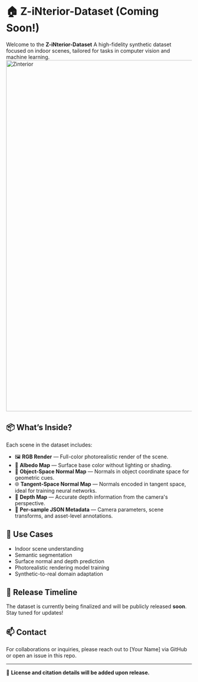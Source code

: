 # 🏠 Z-iNterior-Dataset (Coming Soon!)

Welcome to the **Z-iNterior-Dataset**
A high-fidelity synthetic dataset focused on indoor scenes, tailored for tasks in computer vision and machine learning.
<img width="1950" height="950" alt="Zinterior" src="https://github.com/user-attachments/assets/6de8639a-8abd-43aa-b259-e794bd4ec857" />

## 📦 What’s Inside?

Each scene in the dataset includes:

- 🖼️ **RGB Render** — Full-color photorealistic render of the scene.
- 🧱 **Albedo Map** — Surface base color without lighting or shading.
- 🧭 **Object-Space Normal Map** — Normals in object coordinate space for geometric cues.
- 🌐 **Tangent-Space Normal Map** — Normals encoded in tangent space, ideal for training neural networks.
- 🌊 **Depth Map** — Accurate depth information from the camera's perspective.
- 📄 **Per-sample JSON Metadata** — Camera parameters, scene transforms, and asset-level annotations.

## 🔧 Use Cases

- Indoor scene understanding
- Semantic segmentation
- Surface normal and depth prediction
- Photorealistic rendering model training
- Synthetic-to-real domain adaptation
  

## 📅 Release Timeline

The dataset is currently being finalized and will be publicly released **soon**. Stay tuned for updates!

## 📫 Contact

For collaborations or inquiries, please reach out to [Your Name] via GitHub or open an issue in this repo.

---

📌 **License and citation details will be added upon release.**
